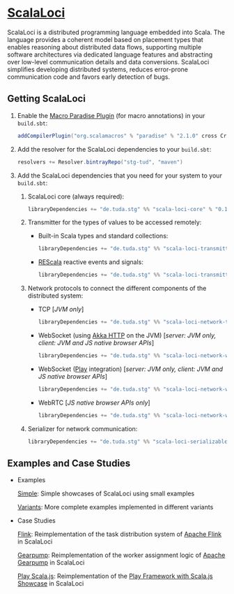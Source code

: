 # [ScalaLoci](http://scala-loci.github.io)

ScalaLoci is a distributed programming language embedded into Scala.
The language provides a coherent model based on placement types that enables
reasoning about distributed data flows, supporting multiple software
architectures via dedicated language features and abstracting over low-level
communication details and data conversions. ScalaLoci simplifies developing
distributed systems, reduces error-prone communication code and favors early
detection of bugs.


## Getting ScalaLoci

1. Enable the [Macro Paradise Plugin](http://docs.scala-lang.org/overviews/macros/paradise.html) (for macro annotations) in your `build.sbt`:

   ```scala
   addCompilerPlugin("org.scalamacros" % "paradise" % "2.1.0" cross CrossVersion.patch)
   ```

2. Add the resolver for the ScalaLoci dependencies to your `build.sbt`:

   ```scala
   resolvers += Resolver.bintrayRepo("stg-tud", "maven")
   ```

3. Add the ScalaLoci dependencies that you need for your system to your `build.sbt`:

   1. ScalaLoci core (always required):

      ```scala
      libraryDependencies += "de.tuda.stg" %% "scala-loci-core" % "0.1.0"
      ```

   2. Transmitter for the types of values to be accessed remotely:

      * Built-in Scala types and standard collections:

        ```scala
        libraryDependencies += "de.tuda.stg" %% "scala-loci-transmitter-basic" % "0.1.0"
        ```

      * [REScala](http://www.rescala-lang.com/) reactive events and signals:

        ```scala
        libraryDependencies += "de.tuda.stg" %% "scala-loci-transmitter-rescala" % "0.1.0"
        ```

   3. Network protocols to connect the different components of the distributed system:

      * TCP [*JVM only*]
  
        ```scala
        libraryDependencies += "de.tuda.stg" %% "scala-loci-network-tcp" % "0.1.0"
        ```

      * WebSocket (using [Akka HTTP](https://doc.akka.io/docs/akka-http/current/) on the JVM) [*server: JVM only, client: JVM and JS native browser APIs*]

        ```scala
        libraryDependencies += "de.tuda.stg" %% "scala-loci-network-ws-akka" % "0.1.0"
        ```

      * WebSocket ([Play](http://www.playframework.com) integration) [*server: JVM only, client: JVM and JS native browser APIs*]

        ```scala
        libraryDependencies += "de.tuda.stg" %% "scala-loci-network-ws-akka-play" % "0.1.0"
        ```

      * WebRTC [*JS native browser APIs only*]

        ```scala
        libraryDependencies += "de.tuda.stg" %% "scala-loci-network-webrtc" % "0.1.0"
        ```

   4. Serializer for network communication:

      ```scala
      libraryDependencies += "de.tuda.stg" %% "scala-loci-serializable-upickle" % "0.1.0"
      ```


## Examples and Case Studies

* Examples

  [Simple](http://github.com/scala-loci/examples-simple): Simple showcases of ScalaLoci using small examples

  [Variants](http://github.com/scala-loci/examples-variants): More complete examples implemented in different variants

* Case Studies

  [Flink](http://github.com/scala-loci/case-study-flink): Reimplementation of the task distribution system of [Apache Flink](http://flink.apache.org) in ScalaLoci

  [Gearpump](http://github.com/scala-loci/case-study-gearpump): Reimplementation of the worker assignment logic of [Apache Gearpump](http://gearpump.apache.org/) in ScalaLoci

  [Play Scala.js](http://github.com/scala-loci/case-study-play-scalajs): Reimplementation of the [Play Framework with Scala.js Showcase](http://github.com/hussachai/play-scalajs-showcase) in ScalaLoci
